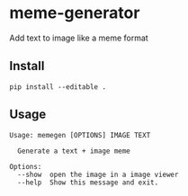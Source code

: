 # meme-generator
Add text to image like a meme format

## Install

`pip install --editable .`

## Usage

```
Usage: memegen [OPTIONS] IMAGE TEXT

  Generate a text + image meme

Options:
  --show  open the image in a image viewer
  --help  Show this message and exit.
```